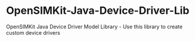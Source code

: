 OpenSIMKit-Java-Device-Driver-Lib
=================================

OpenSIMKit Java Device Driver Model Library - Use this library to create custom device drivers
